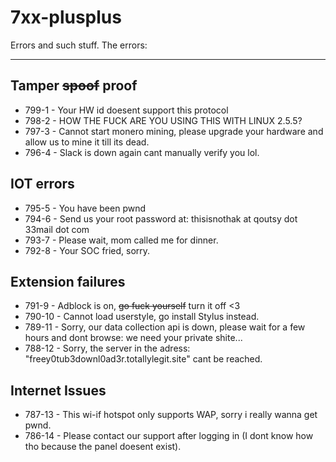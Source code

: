 # 7xx-plusplus
Errors and such stuff.
The errors:

---


## Tamper ~~spoof~~ proof
  - 799-1 - Your HW id doesent support this protocol
  - 798-2 - HOW THE FUCK ARE YOU USING THIS WITH LINUX 2.5.5?
  - 797-3 - Cannot start monero mining, please upgrade your hardware and allow us to mine it till its dead.
  - 796-4 - Slack is down again cant manually verify you lol.
## IOT errors
  - 795-5 - You have been pwnd
  - 794-6 - Send us your root password at: thisisnothak at qoutsy dot 33mail dot com
  - 793-7 - Please wait, mom called me for dinner.
  - 792-8 - Your SOC fried, sorry.
## Extension failures
  - 791-9 - Adblock is on, ~~go fuck yourself~~ turn it off <3
  - 790-10 - Cannot load userstyle, go install Stylus instead.
  - 789-11 - Sorry, our data collection api is down, please wait for a few hours and dont browse: we need your private shite...
  - 788-12 - Sorry, the server in the adress: "freey0tub3downl0ad3r.totallylegit.site" cant be reached.
  ## Internet Issues
  - 787-13  - This wi-if hotspot only supports WAP, sorry i really wanna get pwnd.
  - 786-14  - Please contact our support after logging in (I dont know how tho because the panel doesent exist).
  
 
